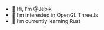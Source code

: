 - 👋 Hi, I’m @Jebik
- 👀 I’m interested in OpenGL ThreeJs
- 🌱 I’m currently learning Rust

<!---
Jebik/Jebik is a ✨ special ✨ repository because its `README.md` (this file) appears on your GitHub profile.
You can click the Preview link to take a look at your changes.
--->
